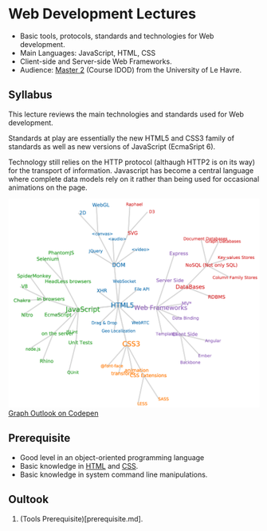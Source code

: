 # Web Development Lectures

- Basic tools, protocols, standards and technologies for Web development.
- Main Languages: JavaScript, HTML, CSS
- Client-side and Server-side Web Frameworks.
- Audience: [Master 2](https://www.univ-lehavre.fr/fiches-oiseau/SMMA.pdf) (Course IDOD) from the University of Le Havre.



## Syllabus

This lecture reviews the main technologies and standards used for Web development.

Standards at play are essentially the new HTML5 and CSS3 family of standards as well as new versions of JavaScript (EcmaSript 6).

Technology still relies on the HTTP protocol (althaugh HTTP2 is on its way) for the transport of information. Javascript has become a central language where complete data models rely on it rather than being used for occasional animations on the page.



![Graph Outlook](img/outlook.png)
[Graph Outlook on Codepen](http://codepen.io/pigne/pen/meyVvz)

## Prerequisite

- Good level in an object-oriented programming language
- Basic knowledge in [HTML](https://developer.mozilla.org/en-US/Learn/HTML) and [CSS](https://developer.mozilla.org/en-US/Learn/CSS).
- Basic knowledge in system command line manipulations.



## Oultook

1. (Tools Prerequisite)[prerequisite.md]. 
